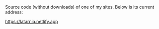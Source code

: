 Source code (without downloads) of one of my sites. Below is its current address:

https://latarnia.netlify.app
